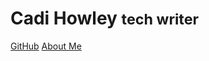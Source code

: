 # Cadi Howley <small>tech writer</small>



[GitHub](https://github.com/cadihowley)
[About Me](README.md)

